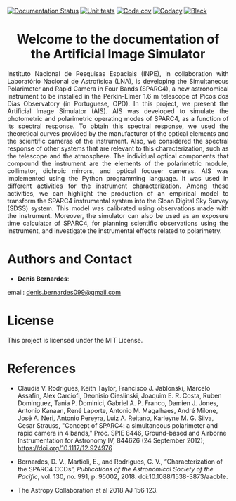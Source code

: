 [![Documentation Status](https://readthedocs.org/projects/ais/badge/?version=latest)](https://ais.readthedocs.io/en/latest/?badge=latest)
[![Unit tests](https://github.com/DBernardes/AIS/actions/workflows/python-app.yml/badge.svg)](https://github.com/DBernardes/AIS/actions/workflows/python-app.yml)
[![Code cov](https://codecov.io/gh/DBernardes/AIS/branch/main/graph/badge.svg?token=aPhVaeHkOh)](https://codecov.io/gh/DBernardes/AIS)
[![Codacy](https://app.codacy.com/project/badge/Grade/b2724af0f0b043bc84f768659f73fb77)](https://www.codacy.com/gh/DBernardes/AIS/dashboard?utm_source=github.com&amp;utm_medium=referral&amp;utm_content=DBernardes/AIS&amp;utm_campaign=Badge_Grade)
[![Black](https://img.shields.io/badge/code%20style-black-000000.svg)](https://github.com/psf/black)

<h1 style="text-align: center">Welcome to the documentation of the Artificial Image Simulator</h1>

<p style="text-align: justify;">
Instituto Nacional de Pesquisas Espaciais (INPE), in collaboration with Laboratório Nacional de Astrofísica (LNA), is developing the Simultaneous Polarimeter and Rapid  Camera in Four Bands (SPARC4), a new astronomical instrument to be installed in the Perkin-Elmer 1.6 m telescope of Picos dos Dias Observatory (in Portuguese, OPD). In this project, we present the Artificial Image Simulator (AIS). AIS was developed to simulate the photometric and polarimetric operating modes of SPARC4, as a function of its spectral response. To obtain this spectral response, we used the theoretical curves provided by the manufacturer of the optical elements and the scientific cameras of the instrument. Also, we considered the spectral response of other systems that are relevant to this characterization, such as the telescope and the atmosphere. The individual optical components that compound the instrument are the elements of the polarimetric module, collimator, dichroic mirrors, and optical focuser cameras. AIS was implemented using the Python programming language. It was used in different activities for the instrument characterization. Among these activities, we can highlight the production of an empirical model to transform the SPARC4 instrumental system into the Sloan Digital Sky Survey (SDSS) system. This model was calibrated using observations made with the instrument. Moreover, the simulator can also be used as an exposure time calculator of SPARC4, for planning scientific observations using the instrument, and investigate the instrumental effects related to polarimetry. 
</p>


Authors and Contact
====================

* **Denis Bernardes**: 

email: denis.bernardes099@gmail.com 

License
=======

This project is licensed under the MIT License.


References
==========

* Claudia V. Rodrigues, Keith Taylor, Francisco J. Jablonski, Marcelo Assafin, Alex Carciofi, Deonisio Cieslinski, Joaquim E. R. Costa, Ruben Dominguez, Tania P. Dominici, Gabriel A. P. Franco, Damien J. Jones, Antonio Kanaan, René Laporte, Antonio M. Magalhaes, André Milone, José A. Neri, Antonio Pereyra, Luiz A. Reitano, Karleyne M. G. Silva, Cesar Strauss, "Concept of SPARC4: a simultaneous polarimeter and rapid camera in 4 bands," Proc. SPIE 8446, Ground-based and Airborne Instrumentation for Astronomy IV, 844626 (24 September 2012); https://doi.org/10.1117/12.924976

* Bernardes, D. V., Martioli, E., and Rodrigues, C. V., “Characterization of the SPARC4 CCDs”, <i>Publications of the Astronomical Society of the Pacific</i>, vol. 130, no. 991, p. 95002, 2018. doi:10.1088/1538-3873/aacb1e.

* The Astropy Collaboration et al 2018 AJ 156 123.





      
